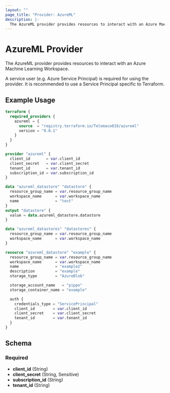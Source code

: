 ```yaml
---
layout: ""
page_title: "Provider: AzureML"
description: |-
  The AzureML provider provides resources to interact with an Azure Machine Learning Workspace.
---
```


# AzureML Provider

The AzureML provider provides resources to interact with an Azure Machine Learning Workspace.

A service user (e.g. Azure Service Principal) is required for using the provider. It is recommended to use a Service
Principal specific to Terraform.

## Example Usage

```terraform
terraform {
  required_providers {
    azureml = {
      source  = "registry.terraform.io/Telemaco019/azureml"
      version = "0.0.1"
    }
  }
}

provider "azureml" {
  client_id       = var.client_id
  client_secret   = var.client_secret
  tenant_id       = var.tenant_id
  subscription_id = var.subscription_id
}

data "azureml_datastore" "datastore" {
  resource_group_name = var.resource_group_name
  workspace_name      = var.workspace_name
  name                = "test"
}
output "datastore" {
  value = data.azureml_datastore.datastore
}

data "azureml_datastores" "datastores" {
  resource_group_name = var.resource_group_name
  workspace_name      = var.workspace_name
}

resource "azureml_datastore" "example" {
  resource_group_name = var.resource_group_name
  workspace_name      = var.workspace_name
  name                = "example2"
  description         = "example"
  storage_type        = "AzureBlob"

  storage_account_name   = "pippo"
  storage_container_name = "example"

  auth {
    credentials_type = "ServicePrincipal"
    client_id        = var.client_id
    client_secret    = var.client_secret
    tenant_id        = var.tenant_id
  }
}
```

<!-- schema generated by tfplugindocs -->
## Schema

### Required

- **client_id** (String)
- **client_secret** (String, Sensitive)
- **subscription_id** (String)
- **tenant_id** (String)